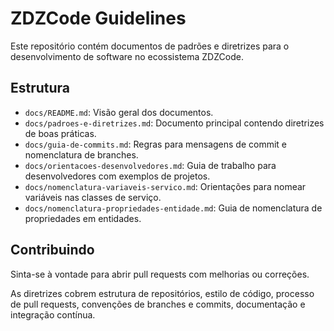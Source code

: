 # ZDZCode Guidelines

Este repositório contém documentos de padrões e diretrizes para o desenvolvimento de software no ecossistema ZDZCode.

## Estrutura

- `docs/README.md`: Visão geral dos documentos.
- `docs/padroes-e-diretrizes.md`: Documento principal contendo diretrizes de boas práticas.
- `docs/guia-de-commits.md`: Regras para mensagens de commit e nomenclatura de branches.
- `docs/orientacoes-desenvolvedores.md`: Guia de trabalho para desenvolvedores com exemplos de projetos.
- `docs/nomenclatura-variaveis-servico.md`: Orientações para nomear variáveis nas classes de serviço.
- `docs/nomenclatura-propriedades-entidade.md`: Guia de nomenclatura de propriedades em entidades.

## Contribuindo

Sinta-se à vontade para abrir pull requests com melhorias ou correções.

As diretrizes cobrem estrutura de repositórios, estilo de código, processo de pull requests, convenções de branches e commits, documentação e integração contínua.

